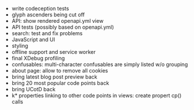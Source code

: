 * write codeception tests
* glyph ascenders being cut off
* API: show rendered openapi.yml view
* API tests (possibly based on openapi.yml)
* search: test and fix problems
* JavaScript and UI
* styling
* offline support and service worker
* final XDebug profiling
* confusables: multi-character confusables are simply listed w/o grouping
* about page: allow to remove all cookies
* bring latest blog post preview back
* bring 20 most popular code points back
* bring UCotD back
* k* properties linking to other code points in views: create propert cp() calls
